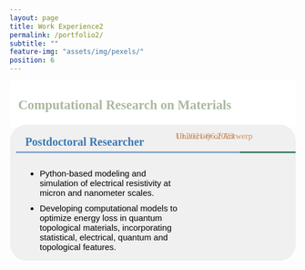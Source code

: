 ```yaml
---
layout: page
title: Work Experience2
permalink: /portfolio2/
subtitle: ""
feature-img: "assets/img/pexels/"
position: 6
---
```


<style>
    /* Style for the section titles */
    .textbox {
        display: flex;
        justify-content: space-between;
        background-color: white;
        line-height: 40px;
        margin-bottom: -5px;
    }

    .title-container {
        margin-left: 0.4em;
        margin-top: -0.1em;
        display: flex;
        align-items: center;
        margin-bottom: -5px;
    }

    .title-container i {
        margin-right: 5px;
        color: #abb8a0;
    }

    .title-container p {
        font-weight: bold;
        font-family: 'Garamond', serif;
        font-size: 23px;
        color: #abb8a0;
        margin-left: .2em;
    }

    /* Style for the subsections */
    .textbox2 {
        background-color: #f0f0f0;
            border: 1px solid white;
            border-radius: 30px 30px 30px 30px;
            padding: 1px ;
            margin:0;
            box-shadow: 0 2px 2px white;
            position: relative; 
            display: flex;/* Ensure rensure gradient line is positioned relative to this container */
    }

    .main-content {
        flex: 1;
    }

    .main-content p {
        font-weight: bold;
        font-family: 'Garamond', serif;
        font-size: 20px;
        color: rgba(62, 121, 180, 1);
        margin-left: 1.2em;
    }

    .main-content ul {
        font-size: 15px;
        font-family: 'Avenir Next LT Pro Regular', sans-serif;
        margin-left: 1.7em;
        color: black;
    }

    .main-content ul li {
        margin-bottom: 10px;
    }

    .gradient-line::before {
        content: '';
        position: absolute;
        top: 47px;
        left: 10px;
        width: 98%;
        height: 3px;
        background: linear-gradient(to right, rgba(62, 121, 180, 0.6) 80%, rgba(64, 130, 109, 1) 20%);
        border-radius: 10px;
    }

    .additional-column {
        padding: -10px;
        width: 200px;
        height: 100px;
        position: relative;
    }

    .additional-column p {
        font-family: 'Avenir Next LT Pro';
        font-size: 15px;
        color: gray;
        position: absolute;
        top: -4px;
        left: -10px;
    }

    .additional-column span {
        font-family: 'Avenir Next LT Pro';
        font-size: 15px;
        color: rgba(200, 144, 98, 1);
    }

    .additional-column span.date {
        font-family: 'Avenir Next LT Pro'; 
        font-size: 15px;
        color: rgba(200,144,98,1); 
        /* position: absolute;  */
        top: 0px; 
        left: -20px;
        
    }

    .additional-column span.location {
        top: 50px;
        left: 6px;
        /* position: absolute; */
    }

    /* Responsive adjustments for smaller screens */
    @media only screen and (max-width: 600px) {
        .title-container {
            flex-direction: column;
            align-items: flex-start;
            margin-left: 0;
            margin-top: 0;
            margin-bottom: 0;
        }

        .title-container i {
            margin-right: 0;
            margin-bottom: 5px;
        }

        .title-container p {
            font-size: 18px; /* Adjusted font size for smaller screens */
            margin-left: 0;
        }

        .textbox2 {
            flex-direction: column;
            align-items: flex-start;
        }

        .main-content p {
            font-size: 16px;
            margin-left: 0;
        }

        .main-content ul {
            margin-left: 1em;
        }

        .additional-column {
            width: 100%;
            height: auto;
            margin-top: 10px;
        }

        .additional-column p, .additional-column span {
            position: static;
            margin-top: 5px;
        }

        /* Add gradient line to textbox2 for small screens */
        .textbox2 .gradient-line::before {
            top: 47px; /* Adjust this value to fit your design */
            left: 10px;
            width: 98%;
            height: 3px;
            background: linear-gradient(to right, rgba(62, 121, 180, 0.6) 80%, rgba(64, 130, 109, 1) 20%);
            border-radius: 10px;
        }
    }
</style>

<body>
    <section>
        <div class="textbox">
            <div class="title-container">
                <i class="fa fa-briefcase"></i>
                <p>Computational Research on Materials</p>
            </div>
        </div>

<div class="textbox2">
            <div class="main-content">
                <div style="margin-left: 0.1em; margin-top: -0.1em; display: flex; align-items: center; margin-bottom: 5px;">
                    <p>Postdoctoral Researcher</p>
                </div>
                <ul>
                    <li>Python-based modeling and simulation of electrical resistivity at micron and nanometer scales.</li>
                    <li>Developing computational models to optimize energy loss in quantum topological materials, incorporating statistical, electrical, quantum and topological features.</li>
                </ul>
                <div class="gradient-line"></div>
            </div>
            <div class="additional-column">
                <p></p>
                <p><span class="date">10.2021-06.2023</span></p>
                <p><span class="location">University of Antwerp</span></p>
            </div>
        </div>
